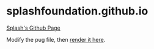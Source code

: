 # splashfoundation.github.io
[Splash's Github Page](https://splashfoundation.github.io/)

Modify the pug file, then [render it here](https://www.browserling.com/tools/jade-to-html).
